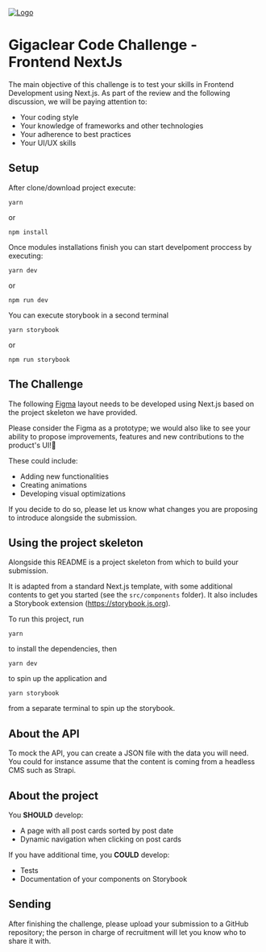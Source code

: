 [![Logo](https://gc-strapi-production.s3.eu-west-2.amazonaws.com/Gigaclear_Core_Logo_Master_RGB_Orange_fc5526ff8b.svg "Logo")](Gigaclear_Logo)

# Gigaclear Code Challenge - Frontend NextJs

The main objective of this challenge is to test your skills in Frontend Development using Next.js. As part of the review and the following discussion, we will be paying attention to:
- Your coding style
- Your knowledge of frameworks and other technologies
- Your adherence to best practices
- Your UI/UX skills

## Setup
After clone/download project execute:

```
yarn
```
or
```
npm install
```

Once modules installations finish you can start develpoment proccess by executing:

```
yarn dev
```
or
```
npm run dev
```

You can execute storybook in a second terminal

```
yarn storybook
```
or
```
npm run storybook
```

## The Challenge
The following [Figma](https://www.figma.com/file/6Lqq3DipyAvKRaXzHqm7os/gigaclear-frontend-challenge?node-id=0%3A1 "Figma") layout needs to be developed using Next.js based on the project skeleton we have provided.

Please consider the Figma as a prototype; we would also like to see your ability to propose improvements, features and new contributions to the product's UI!💄

These could include:
- Adding new functionalities
- Creating animations
- Developing visual optimizations

If you decide to do so, please let us know what changes you are proposing to introduce alongside the submission.

## Using the project skeleton
Alongside this README is a project skeleton from which to build your submission.

It is adapted from a standard Next.js template, with some additional contents to get you started (see the `src/components` folder). It also includes a Storybook extension (https://storybook.js.org).

To run this project, run

`yarn`

to install the dependencies, then 

`yarn dev`

to spin up the application and

`yarn storybook`

from a separate terminal to spin up the storybook.

## About the API
To mock the API, you can create a JSON file with the data you will need. You could for instance assume that the content is coming from a headless CMS such as Strapi.

## About the project
You **SHOULD** develop:
- A page with all post cards sorted by post date
- Dynamic navigation when clicking on post cards

If you have additional time, you **COULD** develop:
- Tests
- Documentation of your components on Storybook

## Sending
After finishing the challenge, please upload your submission to a GitHub repository; the person in charge of recruitment will let you know who to share it with.
